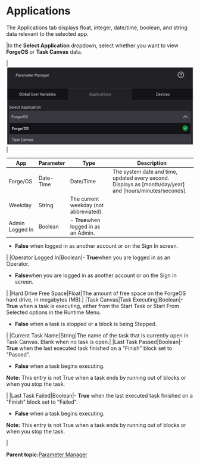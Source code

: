 # Applications

The Applications tab displays float, integer, date/time, boolean, and string data relevant to the selected app.

|In the **Select Application** dropdown, select whether you want to view **ForgeOS** or **Task Canvas** data.

|![](../../../_Media/ForgeOS-5-x/Parameter-Manager-App-5-x/parameter_manager_applications_select_dropdown_5-1.png)|

|App|Parameter|Type|Description|
|---|---------|----|-----------|
|Forge/OS|Date-Time|Date/Time|The system date and time, updated every second. Displays as \[month/day/year\] and \[hours/minutes/seconds\].|
|Weekday|String|The current weekday \(not abbreviated\).|
|Admin Logged In|Boolean|-   **True**when logged in as an Admin.
-   **False** when logged in as another account or on the Sign In screen.

|
|Operator Logged In|Boolean|-   **True**when you are logged in as an Operator.
-   ****False****when you are logged in as another account or on the Sign In screen.

|
|Hard Drive Free Space|Float|The amount of free space on the ForgeOS hard drive, in megabytes \(MB\).|
|Task Canvas|Task Executing|Boolean|-   **True** when a task is executing, either from the Start Task or Start From Selected options in the Runtime Menu.
-   **False** when a task is stopped or a block is being Stepped.

|
|Current Task Name|String|The name of the task that is currently open in Task Canvas. Blank when no task is open.|
|Last Task Passed|Boolean|-   **True** when the last executed task finished on a "Finish" block set to "Passed".
-   **False** when a task begins executing.

 **Note:** This entry is not True when a task ends by running out of blocks or when you stop the task.

|
|Last Task Failed|Boolean|-   **True** when the last executed task finished on a "Finish" block set to "Failed".
-   **False** when a task begins executing.

 **Note:** This entry is not True when a task ends by running out of blocks or when you stop the task.

|

**Parent topic:**[Parameter Manager](../7-Parameter-Manager-App/parameter-manager-app.md)

